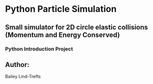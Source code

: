 # Python Particle Simulation
## Small simulator for 2D circle elastic collisions (Momentum and Energy Conserved)
### Python Introduction Project

## Author:
 Bailey Lind-Trefts
